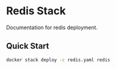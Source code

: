 # Redis Stack

Documentation for redis deployment.

## Quick Start

```bash
docker stack deploy -c redis.yaml redis
```
